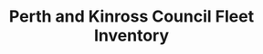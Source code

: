 ---
schema: default
title: Perth and Kinross Council Fleet Inventory
organization: Perth and Kinross Council
notes: A list of the fleet vehicles and mechanical equipment controlled by the fleet management team
resources:

  - name: Perth and Kinross Council Fleet Inventory CSV
  - url: https://data.pkc.gov.uk/dataset/6eea3afa-d54c-48ba-993d-b4a6a988c549/resource/0931bcf2-4ef0-42ec-94d0-52f95e8eec54/download/fleetinventoryopendata.csv
  - format: CSV

license: Open Government Licence 3.0 (United Kingdom)
category:

  - equipment

  - fleet vehicles

  - plant


  - 

maintainer: Tim Wisniewski
maintainer_email: tim@timwis.com
---